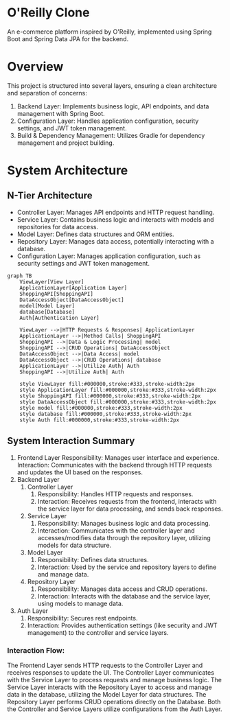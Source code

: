 # O'Reilly Clone
An e-commerce platform inspired by O'Reilly, implemented using Spring Boot and Spring Data JPA for the backend.

# Overview
This project is structured into several layers, ensuring a clean architecture and separation of concerns:
1. Backend Layer: Implements business logic, API endpoints, and data management with Spring Boot.
2. Configuration Layer: Handles application configuration, security settings, and JWT token management.
3. Build & Dependency Management: Utilizes Gradle for dependency management and project building.

# System Architecture
## N-Tier Architecture
* Controller Layer: Manages API endpoints and HTTP request handling.
* Service Layer: Contains business logic and interacts with models and repositories for data access.
* Model Layer: Defines data structures and ORM entities.
* Repository Layer: Manages data access, potentially interacting with a database.
* Configuration Layer: Manages application configuration, such as security settings and JWT token management.

```mermaid
graph TB
    ViewLayer[View Layer]
    ApplicationLayer[Application Layer]
    ShoppingAPI[ShoppingAPI]
    DataAccessObject[DataAccessObject]
    model[Model Layer]
    database[Database]
    Auth[Authentication Layer]

    ViewLayer -->|HTTP Requests & Responses| ApplicationLayer
    ApplicationLayer -->|Method Calls| ShoppingAPI
    ShoppingAPI -->|Data & Logic Processing| model
    ShoppingAPI -->|CRUD Operations| DataAccessObject
    DataAccessObject -->|Data Access| model
    DataAccessObject -->|CRUD Operations| database
    ApplicationLayer -->|Utilize Auth| Auth
    ShoppingAPI -->|Utilize Auth| Auth

    style ViewLayer fill:#000000,stroke:#333,stroke-width:2px
    style ApplicationLayer fill:#000000,stroke:#333,stroke-width:2px
    style ShoppingAPI fill:#000000,stroke:#333,stroke-width:2px
    style DataAccessObject fill:#000000,stroke:#333,stroke-width:2px
    style model fill:#000000,stroke:#333,stroke-width:2px
    style database fill:#000000,stroke:#333,stroke-width:2px
    style Auth fill:#000000,stroke:#333,stroke-width:2px
```


## System Interaction Summary
1. Frontend Layer
Responsibility: Manages user interface and experience.
Interaction: Communicates with the backend through HTTP requests and updates the UI based on the responses.
2. Backend Layer
    1. Controller Layer
        1. Responsibility: Handles HTTP requests and responses.
        2. Interaction: Receives requests from the frontend, interacts with the service layer for data processing, and sends back responses.
    2. Service Layer
        1. Responsibility: Manages business logic and data processing.
        2. Interaction: Communicates with the controller layer and accesses/modifies data through the repository layer, utilizing models for data structure.
    3. Model Layer
        1. Responsibility: Defines data structures.
        2. Interaction: Used by the service and repository layers to define and manage data.
    4. Repository Layer
        1. Responsibility: Manages data access and CRUD operations.
        2. Interaction: Interacts with the database and the service layer, using models to manage data.
3. Auth Layer
    1. Responsibility: Secures rest endpoints.
    2. Interaction: Provides authentication settings (like security and JWT management) to the controller and service layers.

### Interaction Flow:
The Frontend Layer sends HTTP requests to the Controller Layer and receives responses to update the UI. The Controller Layer communicates with the Service Layer to process requests and manage business logic.
The Service Layer interacts with the Repository Layer to access and manage data in the database, utilizing the Model Layer for data structures. The Repository Layer performs CRUD operations directly on the Database. Both the Controller and Service Layers utilize configurations from the Auth Layer.
